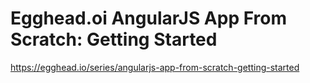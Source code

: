 # Egghead.oi AngularJS App From Scratch: Getting Started

https://egghead.io/series/angularjs-app-from-scratch-getting-started
